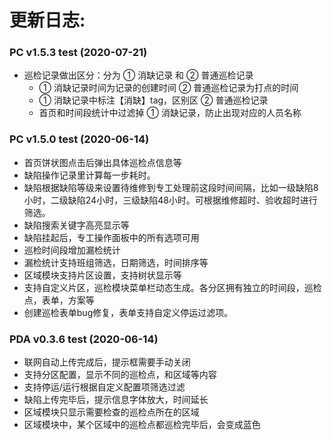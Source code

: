 # 更新日志:

### PC v1.5.3 test (2020-07-21)

- 巡检记录做出区分：分为 ① 消缺记录 和 ② 普通巡检记录
  - ① 消缺记录时间为记录的创建时间 ② 普通巡检记录为打点的时间
  - ① 消缺记录中标注【消缺】tag，区别区 ② 普通巡检记录 
  - 首页和时间段统计中过滤掉 ① 消缺记录，防止出现对应的人员名称

### PC v1.5.0 test (2020-06-14)

- 首页饼状图点击后弹出具体巡检点信息等
- 缺陷操作记录里计算每一步耗时。
- 缺陷根据缺陷等级来设置待维修到专工处理前这段时间间隔，比如一级缺陷8小时，二级缺陷24小时，三级缺陷48小时。可根据维修超时、验收超时进行筛选。
- 缺陷搜索关键字高亮显示等
- 缺陷挂起后，专工操作面板中的所有选项可用
- 巡检时间段增加漏检统计
- 漏检统计支持班组筛选，日期筛选，时间排序等
- 区域模块支持片区设置，支持树状显示等
- 支持自定义片区，巡检模块菜单栏动态生成。各分区拥有独立的时间段，巡检点，表单，方案等
- 创建巡检表单bug修复，表单支持自定义停运过滤项。

### PDA v0.3.6 test (2020-06-14)

- 联网自动上传完成后，提示框需要手动关闭
- 支持分区配置，显示不同的巡检点，和区域等内容
- 支持停运/运行根据自定义配置项筛选过滤
- 缺陷上传完毕后，提示信息字体放大，时间延长
- 区域模块只显示需要检查的巡检点所在的区域
- 区域模块中，某个区域中的巡检点都巡检完毕后，会变成蓝色